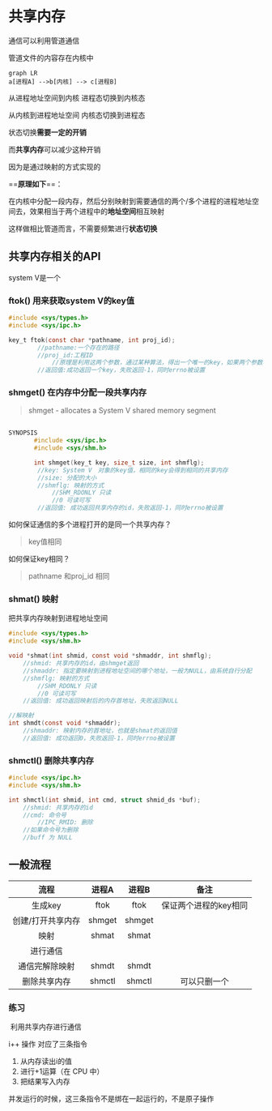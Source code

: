 # 共享内存

通信可以利用管道通信

管道文件的内容存在内核中

```mermaid
graph LR
a[进程A] -->b[内核] --> c[进程B]
```

从进程地址空间到内核	进程态切换到内核态

从内核到进程地址空间	内核态切换到进程态



状态切换**需要一定的开销**

而**共享内存**可以减少这种开销

因为是通过映射的方式实现的

==**原理如下**==：

在内核中分配一段内存，然后分别映射到需要通信的两个/多个进程的进程地址空间去，效果相当于两个进程中的**地址空间**相互映射



这样做相比管道而言，不需要频繁进行**状态切换**

## 共享内存相关的API

system V是一个



### ftok() 用来获取system V的key值

```c
#include <sys/types.h>
#include <sys/ipc.h>

key_t ftok(const char *pathname, int proj_id);
		//pathname:一个存在的路径
		//proj_id:工程ID
			//原理是利用这两个参数，通过某种算法，得出一个唯一的key，如果两个参数相同，就会得到相同的key，从而得到相同的system V 对象
		//返回值:成功返回一个key，失败返回-1，同时errno被设置
```



### shmget() 在内存中分配一段共享内存

> shmget - allocates a System V shared memory segment

```c
	
SYNOPSIS
       #include <sys/ipc.h>
       #include <sys/shm.h>

       int shmget(key_t key, size_t size, int shmflg);
		//key: System V　对象的key值，相同的key会得到相同的共享内存
		//size: 分配的大小
		//shmflg: 映射的方式
			//SHM_RDONLY 只读
			//0 可读可写
		//返回值: 成功返回共享内存的id，失败返回-1，同时errno被设置
```

如何保证通信的多个进程打开的是同一个共享内存？

> key值相同

如何保证key相同？

> pathname 和proj_id 相同

### shmat() 映射

把共享内存映射到进程地址空间

```c
#include <sys/types.h>
#include <sys/shm.h>

void *shmat(int shmid, const void *shmaddr, int shmflg);
	//shmid: 共享内存的id，由shmget返回
	//shmaddr: 指定要映射到进程地址空间的哪个地址，一般为NULL，由系统自行分配
	//shmflg: 映射的方式
		//SHM_RDONLY 只读
		//0 可读可写
	//返回值: 成功返回映射后的内存首地址，失败返回NULL

//解映射
int shmdt(const void *shmaddr);
	//shmaddr: 映射内存的首地址，也就是shmat的返回值
	//返回值: 成功返回0，失败返回-1，同时errno被设置
```

### shmctl() 删除共享内存

```c
#include <sys/ipc.h>
#include <sys/shm.h>

int shmctl(int shmid, int cmd, struct shmid_ds *buf);
	//shmid: 共享内存的id
	//cmd: 命令号
		//IPC_RMID: 删除
	//如果命令号为删除
	//buff 为 NULL
```

## 一般流程

|       流程        | 进程A  | 进程B  |         备注          |
| :---------------: | :----: | :----: | :-------------------: |
|      生成key      |  ftok  |  ftok  | 保证两个进程的key相同 |
| 创建/打开共享内存 | shmget | shmget |                       |
|       映射        | shmat  | shmat  |                       |
|     进行通信      |        |        |                       |
|  通信完解除映射   | shmdt  | shmdt  |                       |
|   删除共享内存    | shmctl | shmctl |     可以只删一个      |

### 练习

​	利用共享内存进行通信





i++ 操作 对应了三条指令

1. 从内存读出i的值
2. 进行+1运算（在 CPU 中）
3. 把结果写入内存

并发运行的时候，这三条指令不是绑在一起运行的，不是原子操作



